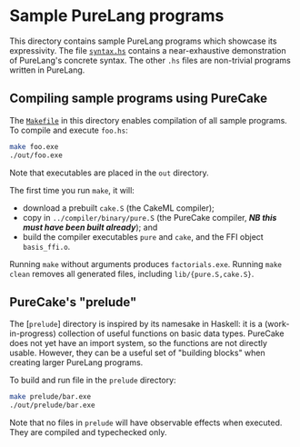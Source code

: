 # Sample PureLang programs

This directory contains sample PureLang programs which showcase its expressivity.
The file [`syntax.hs`](syntax.hs) contains a near-exhaustive demonstration of PureLang's concrete syntax.
The other `.hs` files are non-trivial programs written in PureLang.


## Compiling sample programs using PureCake

The [`Makefile`](Makefile) in this directory enables compilation of all sample programs.
To compile and execute `foo.hs`:
```bash
make foo.exe
./out/foo.exe
```
Note that executables are placed in the `out` directory.

The first time you run `make`, it will:
 - download a prebuilt `cake.S` (the CakeML compiler);
 - copy in `../compiler/binary/pure.S` (the PureCake compiler, ***NB this must have been built already***); and
 - build the compiler executables `pure` and `cake`, and the FFI object `basis_ffi.o`.

Running `make` without arguments produces `factorials.exe`.
Running `make clean` removes all generated files, including `lib/{pure.S,cake.S}`.


## PureCake's "prelude"

The [`prelude`] directory is inspired by its namesake in Haskell: it is a (work-in-progress) collection of useful functions on basic data types.
PureCake does not yet have an import system, so the functions are not directly usable.
However, they can be a useful set of "building blocks" when creating larger PureLang programs.

To build and run file in the `prelude` directory:
```bash
make prelude/bar.exe
./out/prelude/bar.exe
```
Note that no files in `prelude` will have observable effects when executed.
They are compiled and typechecked only.

